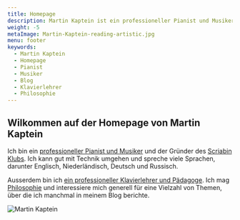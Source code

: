 ```yaml
---
title: Homepage
description: Martin Kaptein ist ein professioneller Pianist und Musiker sowie der Gründer des Scriabin Clubs. Ausserdem ist Martin ein professioneller Klavierlehrer und Pädagoge. Martin ist sehr gut mit der Technik vertraut und spricht viele Sprachen.
weight: -5
metaImage: Martin-Kaptein-reading-artistic.jpg
menu: footer
keywords:
  - Martin Kaptein
  - Homepage
  - Pianist
  - Musiker
  - Blog
  - Klavierlehrer
  - Philosophie
---
```


## Wilkommen auf der Homepage von Martin Kaptein

Ich bin ein [professioneller Pianist und Musiker](/de/music/) und der Gründer des [Scriabin Klubs](https://scriabinclub.com/de/).
Ich kann gut mit Technik umgehen und spreche viele Sprachen, darunter Englisch, Niederländisch, Deutsch und Russisch.

Ausserdem bin ich [ein professioneller Klavierlehrer und Pädagoge](/de/service/music-lessons-bolzano/).
Ich mag [Philosophie](/tao/) und interessiere mich generell für eine Vielzahl von Themen, über die ich manchmal in meinem Blog berichte.

![Martin Kaptein](Martin-Kaptein-reading-artistic.jpg)
